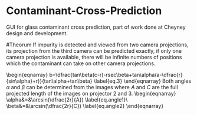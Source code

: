 # Contaminant-Cross-Prediction
GUI for glass contaminant cross prediction, part of work done at Cheyney design and development.

#Theorum
If impurity is detected and viewed from two camera projections, its projection from the third camera can be predicted exactly, 
if only one camera projection is available,
there will be infinite numbers of positions which the contaminant can take on other camera projections.

\begin{eqnarray}
b=\dfrac{tan\beta(c-r)-rsec\beta+tan\alpha(a-\dfrac{r}{sin\alpha}+r)}{tan\alpha+tan\beta} \label{eq.3}
\end{eqnarray}
Both angles $\alpha$ and $\beta$ can be determined from the images where $A$ and $C$ are the full projected length of the images on projector 2 and 3.
\begin{eqnarray}
\alpha&=&\arcsin(\dfrac{2r}{A}) \label{eq.angle1}\\
\beta&=&\arcsin(\dfrac{2r}{C}) \label{eq.angle2}
\end{eqnarray}
